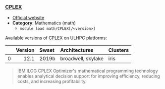 ### [CPLEX](https://www.ibm.com/analytics/cplex-optimizer)

* [Official website](https://www.ibm.com/analytics/cplex-optimizer)
* __Category__: Mathematics (math)
    -  `module load math/CPLEX[/<version>]`

Available versions of [CPLEX](https://www.ibm.com/analytics/cplex-optimizer) on ULHPC platforms:

|    |   Version | Swset   | Architectures      | Clusters   |
|---:|----------:|:--------|:-------------------|:-----------|
|  0 |      12.1 | 2019b   | broadwell, skylake | iris       |

> IBM ILOG CPLEX Optimizer's mathematical programming technology enables analytical decision support for improving efficiency, reducing costs, and increasing profitability.
